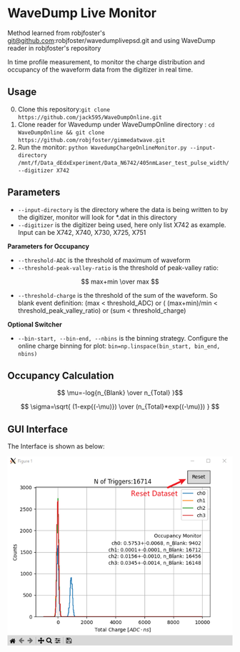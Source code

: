 # WaveDump Live Monitor
Method learned from robjfoster's git@github.com:robjfoster/wavedumplivepsd.git and using WaveDump reader in robjfoster's repository

In time profile measurement, to monitor the charge distribution and occupancy of the waveform data from the digitizer in real time.

## Usage 
0. Clone this repository:`git clone https://github.com/jack595/WaveDumpOnline.git`
1. Clone reader for Wavedump under WaveDumpOnline directory : `cd WaveDumpOnline && git clone https://github.com/robjfoster/gimmedatwave.git` 
2. Run the monitor: `python WavedumpChargeOnlineMonitor.py --input-directory /mnt/f/Data_dEdxExperiment/Data_N6742/405nmLaser_test_pulse_width/ --digitizer X742`

## Parameters
* `--input-directory` is the directory where the data is being written to by the digitizer, monitor will look for *.dat in this directory
* `--digitizer` is the digitizer being used, here only list X742 as example. Input can be X742, X740, X730, X725, X751

**Parameters for Occupancy**
* `--threshold-ADC` is the threshold of maximum of waveform
* `--threshold-peak-valley-ratio` is the threshold of peak-valley ratio:

$$ max+min \over max $$

* `--threshold-charge` is the threshold of the sum of the waveform.
So blank event definition: (max < threshold_ADC) or ( (max+min)/min < threshold_peak_valley_ratio) or (sum < threshold_charge)

**Optional Switcher**
* `--bin-start, --bin-end, --nbins` is the binning strategy. Configure the online charge binning for plot: `bin=np.linspace(bin_start, bin_end, nbins)`

## Occupancy Calculation

$$ \mu=-log{n_{Blank} \over n_{Total} }$$

$$ \sigma=\sqrt{ (1-exp{(-\mu)}) \over (n_{Total}*exp{(-\mu)}) } $$

## GUI Interface
The Interface is shown as below:

![](./figure/GUI_Interface.png)
